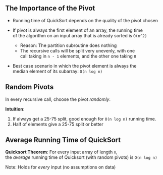 ## The Importance of the Pivot

- Running time of QuickSort depends on the quality of the pivot chosen

- If pivot is always the first element of an array, the running time  
of the algorithm on an input array that is already sorted is `O(n^2)`
    - Reason: The partition subroutine does nothing
    - The recursive calls will be split very unevenly, with one  
    call taking in `n - 1` elements, and the other one taking `0`

- Best case scenario in which the pivot element is always the  
  median element of its subarray: `O(n log n)`

## Random Pivots

In every recursive call, choose the pivot *randomly*.

**Intuition**: 
1. If always get a 25-75 split, good enough for `O(n log n)` 
running time. 
2. Half of elements give a 25-75 split or better

## Average Running Time of QuickSort

**Quicksort Theorem**: For every input array of length `n`,  
the _average_ running time of Quicksort (with random pivots) is `O(n log n)`

Note: Holds for *every* input (no assumptions on data)

